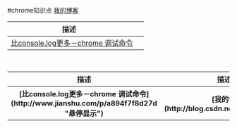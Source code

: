 #chrome知识点
[我的博客](http://blog.csdn.net/guodongxiaren) 

| 描述        |
| --------   |
| [比console.log更多－chrome 调试命令](http://www.jianshu.com/p/a894f7f8d27d "悬停显示")      |
<table>
        <tr>
            <th>描述</th>
            <th>描述33</th>
        </tr>
        <tr>
            <th>[比console.log更多－chrome 调试命令](http://www.jianshu.com/p/a894f7f8d27d "悬停显示")</th>
            <th>[我的博客](http://blog.csdn.net/guodongxiaren) </th>
         </tr>
  </table>
